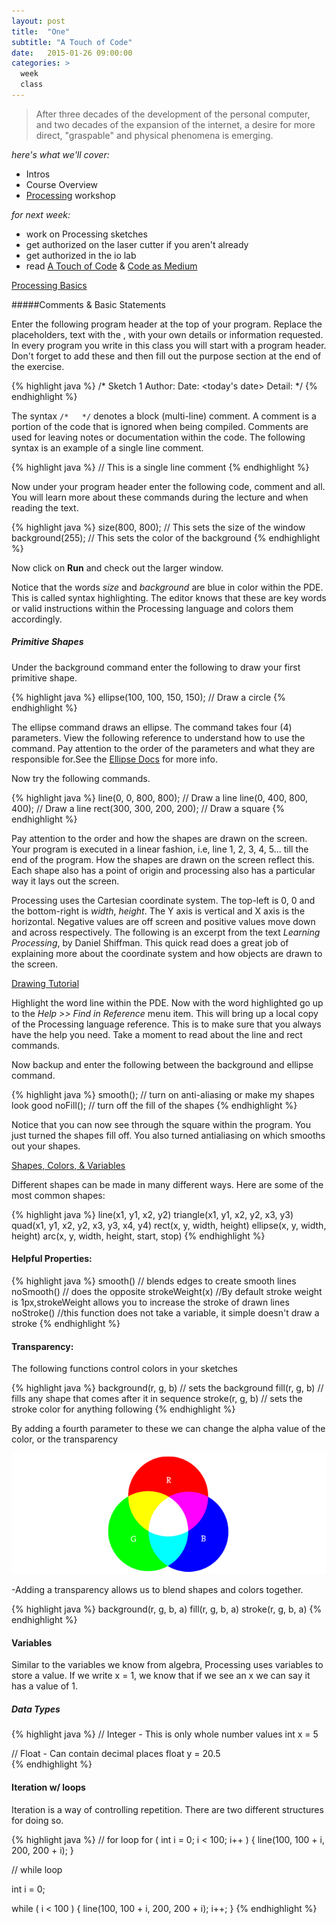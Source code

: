 ```yaml
---
layout: post
title:  "One"
subtitle: "A Touch of Code"
date:   2015-01-26 09:00:00
categories: >
  week
  class
---
```

> After three decades of the development of the personal computer, and two decades of the expansion of the internet, a desire for more direct, "graspable" and physical phenomena is emerging.

*here's what we'll cover:*

- Intros
- Course Overview
- [Processing](http://processing.org) workshop

*for next week:*

- work on Processing sketches
- get authorized on the laser cutter if you aren't already
- get authorized in the io lab
- read [A Touch of Code](/assets/PDFs/touch_of_code.pdf) & [Code as Medium](/assets/PDFs/villareal_code_as_medium.pdf)


<div class="expander">
<a href="javascript:void(0)" id="js-expander-trigger" class="expander-trigger expander-hidden">Processing Basics</a>
<div id="js-expander-content" class="expander-content" markdown="1">

#####Comments & Basic Statements

Enter the following program header at the top of your program. Replace the
placeholders, text with the <context>, with your own details or information requested.
In every program you write in this class you will start with a program header.
Don't forget to add these and then fill out the purpose section at the end of the exercise.

{% highlight java %}
/*
Sketch 1
Author: <first name> <last name>
Date: <today's date>
Detail: <short paragraph explaining your sketch>
*/
{% endhighlight %}

The syntax `/*   */` denotes a block (multi-line) comment. A comment is a
portion of the code that is ignored when being compiled. Comments are used for
leaving notes or documentation within the code. The following syntax is an
example of a single line comment.

{% highlight java %}
// This is a single line comment
{% endhighlight %}

Now under your program header enter the following code, comment and all. You
will learn more about these commands during the lecture and when reading the text.

{% highlight java %}
size(800, 800); // This sets the size of the window
background(255);  // This sets the color of the background
{% endhighlight %}

Now click on **Run** and check out the larger window.

Notice that the words *size* and *background* are blue in color within the PDE.
This is called syntax highlighting. The editor knows that these are key words or
valid instructions within the Processing language and colors them accordingly.

##### Primitive Shapes
Under the background command enter the following to draw your first primitive shape.

{% highlight java %}
ellipse(100, 100, 150, 150);  // Draw a circle
{% endhighlight %}

The ellipse command draws an ellipse. The command takes four (4) parameters.
View the following reference to understand how to use the command. Pay attention to
the order of the parameters and what they are responsible for.See the [Ellipse Docs](http://processing.org/reference/ellipse_.html)
for more info.

Now try the following commands.

{% highlight java %}
line(0, 0, 800, 800); // Draw a line
line(0, 400, 800, 400); // Draw a line
rect(300, 300, 200, 200); // Draw a square
{% endhighlight %}

Pay attention to the order and how the shapes are drawn on the screen. Your
program is executed in a linear fashion, i.e, line 1, 2, 3, 4, 5... till the end
of the program. How the shapes are drawn on the screen reflect this. Each shape
also has a point of origin and processing also has a particular way it lays out the screen.

Processing uses the Cartesian coordinate system.  The top-left is 0, 0 and the
bottom-right is *width*, *height*.  The Y axis is vertical and X axis is the horizontal.
Negative values are off screen and positive values move down and across respectively.
The following is an excerpt from the text *Learning Processing*, by Daniel Shiffman.
This quick read does a great job of explaining more about the coordinate system and
how objects are drawn to the screen.

[Drawing Tutorial](http://processing.org/tutorials/drawing/)

Highlight the word line within the PDE. Now with the word highlighted go up to
the *Help >> Find in Reference* menu item. This will bring up a local copy of the
Processing language reference. This is to make sure that you always have the help
you need. Take a moment to read about the line and rect commands.

Now backup and enter the following between the background and ellipse command.

{% highlight java %}
smooth();  // turn on anti-aliasing or make my shapes look good
noFill();  // turn off the fill of the shapes
{% endhighlight %}

Notice that you can now see through the square within the program. You just
turned the shapes fill off. You also turned antialiasing on which smooths out your shapes.


</div>
</div>



<div class="expander">
<a href="javascript:void(0)" id="js-expander-trigger-2" class="expander-trigger expander-hidden">Shapes, Colors, & Variables</a>
<div id="js-expander-content-2" class="expander-content" markdown="1">

Different shapes can be made in many different ways. Here are some of the most common shapes:

{% highlight java %}
line(x1, y1, x2, y2)
triangle(x1, y1, x2, y2, x3, y3)
quad(x1, y1, x2, y2, x3, y3, x4, y4)
rect(x, y, width, height)
ellipse(x, y, width, height)
arc(x, y, width, height, start, stop)
{% endhighlight %}

#### Helpful Properties:

{% highlight java %}
smooth() // blends edges to create smooth lines
noSmooth() // does the opposite
strokeWeight(x) //By default stroke weight is 1px,strokeWeight allows you to increase the stroke of drawn lines
noStroke() //this function does not take a variable, it simple doesn't draw a stroke
{% endhighlight %}

#### Transparency:

The following functions control colors in your sketches

{% highlight java %}
background(r, g, b) // sets the background
fill(r, g, b) // fills any shape that comes after it in sequence
stroke(r, g, b) // sets the stroke color for anything following
{% endhighlight %}

By adding a fourth parameter to these we can change the alpha value of the color, or the transparency

![RGBA](/assets/rgb.jpg)


-Adding a transparency allows us to blend shapes and colors together.

{% highlight java %}
background(r, g, b, a)
fill(r, g, b, a)
stroke(r, g, b, a)
{% endhighlight %}

#### Variables

Similar to the variables we know from algebra, Processing uses variables to store a value.
If we write x = 1, we know that if we see an x we can say it has a value of 1.

##### Data Types

{% highlight java %}
// Integer - This is only whole number values
int x = 5

// Float - Can contain decimal places
float y = 20.5  
{% endhighlight %}

#### Iteration w/ loops

Iteration is a way of controlling repetition. There are two different structures for doing so.

{% highlight java %}
// for loop
for ( int i = 0; i < 100; i++ ) {
  line(100, 100 + i, 200, 200 + i);
}

// while loop

int i = 0;

while ( i < 100 ) {
  line(100, 100 + i, 200, 200 + i);
  i++;
}
{% endhighlight %}

</div>
</div>

